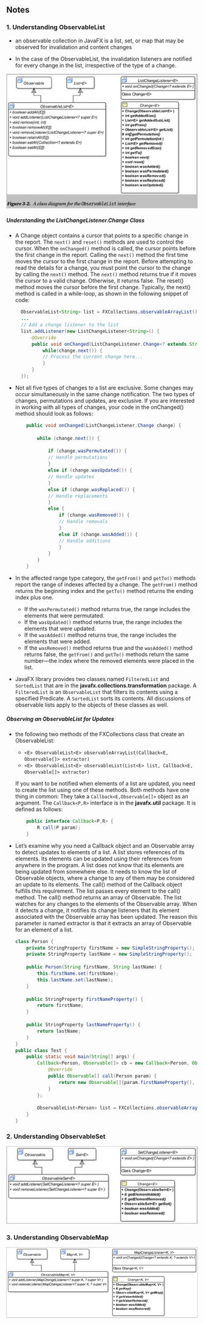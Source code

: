## Notes

### 1. Understanding ObservableList

* an observable collection in JavaFX is a list, set, or map that may be observed for invalidation and content changes

* In the case of the ObservableList, the invalidation listeners are notified for every change in the list, irrespective of the type of a change.

![ObservableList](../images/observablelist.PNG)

##### Understanding the ListChangeListener.Change Class

* A Change object contains a cursor that points to a specific change in the report. The ```next()``` and ```reset()``` methods are used to control the cursor. When the ```onChanged()``` method is called, the cursor points before the first change in the report. Calling the ```next()``` method the first time moves the cursor to the first change in the report. Before attempting to read the details for a change, you must point the cursor to the change by calling the ```next()``` method. The ```next()``` method returns true if it moves the cursor to a valid change. Otherwise, it returns false. The reset() method moves the cursor before the first change. Typically, the next() method is called in a while-loop, as shown in the following snippet of code:

    ```Java
      ObservableList<String> list = FXCollections.observableArrayList();
      ...
      // Add a change listener to the list
      list.addListener(new ListChangeListener<String>() {
          @Override
          public void onChanged(ListChangeListener.Change<? extends String> change) {
              while(change.next()) {
              // Process the current change here...
              }
          }
      });
    ```

* Not all five types of changes to a list are exclusive. Some changes may occur simultaneously in the same change notification. The two types of changes, permutations and updates, are exclusive. If you are interested in working with all types of changes, your code in the onChanged() method should look as follows:
    ```java
        public void onChanged(ListChangeListener.Change change) {

            while (change.next()) {

                if (change.wasPermutated()) {
                // Handle permutations
                }
                else if (change.wasUpdated()) {
                // Handle updates
                }
                else if (change.wasReplaced()) {
                // Handle replacements
                }
                else {
                    if (change.wasRemoved()) {
                    // Handle removals
                    }
                    else if (change.wasAdded()) {
                    // Handle additions
                    }
                }
            }
        }
    ```

* In the affected range type category, the ```getFrom()``` and ```getTo()``` methods report the range of indexes affected by a change. The ```getFrom()``` method returns the beginning index and the ```getTo()``` method returns the ending index plus one.
    * If the ```wasPermutated()``` method returns true, the range includes the elements that were permutated.
    * If the ```wasUpdated()``` method returns true, the range includes the elements that were updated.
    * If the ```wasAdded()``` method returns true, the range includes the elements that were added.
    * If the ```wasRemoved()``` method returns true and the ```wasAdded()``` method returns false, the ```getFrom()``` and ```getTo()``` methods return the same number—the index where the removed elements were placed in the list.


* JavaFX library provides two classes named ```FilteredList``` and ```SortedList``` that are in the __javafx.collections.transformation__ package. A ```FilteredList``` is an ```ObservableList``` that filters its contents using a specified Predicate. A ```SortedList``` sorts its contents. All discussions of observable lists apply to the objects of these classes as well.


##### Observing an ObservableList for Updates

* the following two methods of the FXCollections class that create an ObservableList:
    * ```<E> ObservableList<E> observableArrayList(Callback<E, Observable[]> extractor)```
    * ```<E> ObservableList<E> observableList(List<E> list, Callback<E, Observable[]> extractor)```

    If you want to be notified when elements of a list are updated, you need to create the list using one of these methods. Both methods have one thing in common: They take a ```Callback<E,Observable[]>``` object as an argument. The ```Callback<P,R>``` interface is in the __javafx.util__ package. It is defined as follows:
    ```java
        public interface Callback<P,R> {
            R call(P param);
        }
    ```

* Let’s examine why you need a Callback object and an Observable array to detect updates to elements of a list. A list stores references of its elements. Its elements can be updated using their references from anywhere in the program. A list does not know that its elements are being updated from somewhere else. It needs to know the list of Observable objects, where a change to any of them may be considered an update to its elements. The call() method of the Callback object fulfills this requirement. The list passes every element to the call() method. The call() method returns an array of Observable. The list watches for any changes to the elements of the Observable array. When it detects a change, it notifies its change listeners that its element associated with the Observable array has been updated. The reason this parameter is named extractor is that it extracts an array of Observable for an element of a list.
    ```java
    class Person {
        private StringProperty firstName = new SimpleStringProperty();
        private StringProperty lastName = new SimpleStringProperty();

        public Person(String firstName, String lastName) {
            this.firstName.set(firstName);
            this.lastName.set(lastName);
        }

        public StringProperty firstNameProperty() {
            return firstName;
        }

        public StringProperty lastNameProperty() {
            return lastName;
        }
    }
    public class Test {
        public static void main(String[] args) {
            Callback<Person, Observable[]> cb = new Callback<Person, Observable[]>() {
                @Override
                public Observable[] call(Person param) {
                    return new Observable[]{param.firstNameProperty(), param.lastNameProperty()};
                }
            };

            ObservableList<Person> list = FXCollections.observableArrayList(cb);
        }
    }
    ```

### 2. Understanding ObservableSet

![ObservableSet](../images/observableset.PNG)


### 3. Understanding ObservableMap

![ObservableMap](../images/observablemap.PNG)
